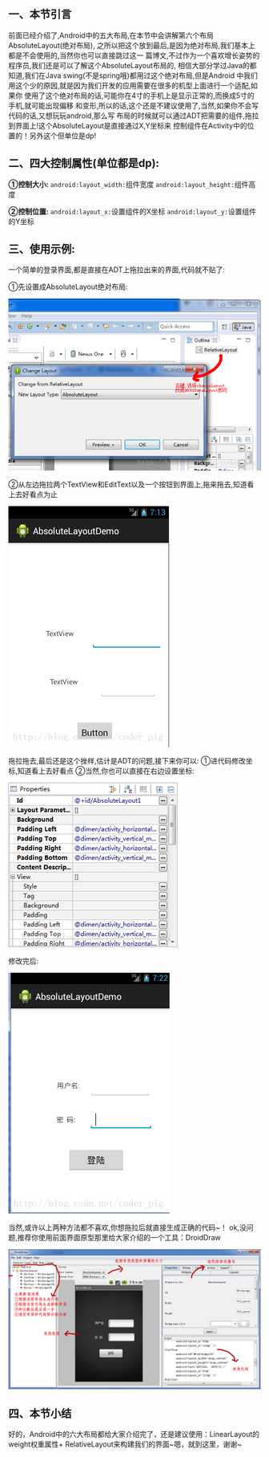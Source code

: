 ## 一、本节引言
前面已经介绍了,Android中的五大布局,在本节中会讲解第六个布局AbsoluteLayout(绝对布局), 之所以把这个放到最后,是因为绝对布局,我们基本上都是不会使用的,当然你也可以直接跳过这一 篇博文,不过作为一个喜欢增长姿势的程序员,我们还是可以了解这个AbsoluteLayout布局的, 相信大部分学过Java的都知道,我们在Java swing(不是spring哦)都用过这个绝对布局,但是Android 中我们用这个少的原因,就是因为我们开发的应用需要在很多的机型上面进行一个适配,如果你 使用了这个绝对布局的话,可能你在4寸的手机上是显示正常的,而换成5寸的手机,就可能出现偏移 和变形,所以的话,这个还是不建议使用了,当然,如果你不会写代码的话,又想玩玩android,那么写 布局的时候就可以通过ADT把需要的组件,拖拉到界面上!这个AbsoluteLayout是直接通过X,Y坐标来 控制组件在Activity中的位置的！另外这个但单位是dp!


## 二、四大控制属性(单位都是dp):
**①控制大小:** `android:layout_width:`组件宽度 `android:layout_height:`组件高度 

**②控制位置:** `android:layout_x:`设置组件的X坐标 `android:layout_y:`设置组件的Y坐标


## 三、使用示例:
一个简单的登录界面,都是直接在ADT上拖拉出来的界面,代码就不贴了:

①先设置成AbsoluteLayout绝对布局:

![](../img/widget-32.jpg)

②从左边拖拉两个TextView和EditText以及一个按钮到界面上,拖来拖去,知道看上去好看点为止

![](../img/widget-33.jpg)

拖拉拖去,最后还是这个挫样,估计是ADT的问题,接下来你可以: ①进代码修改坐标,知道看上去好看点 ②当然,你也可以直接在右边设置坐标:

![](../img/widget-34.jpg)

修改完后:

![](../img/widget-35.jpg)

当然,或许以上两种方法都不喜欢,你想拖拉后就直接生成正确的代码~！ ok,没问题,推荐你使用前面界面原型那里给大家介绍的一个工具：DroidDraw 

![](../img/widget-36.jpg)

## 四、本节小结
好的，Android中的六大布局都给大家介绍完了，还是建议使用：LinearLayout的weight权重属性+ RelativeLayout来构建我们的界面~嗯，就到这里，谢谢~